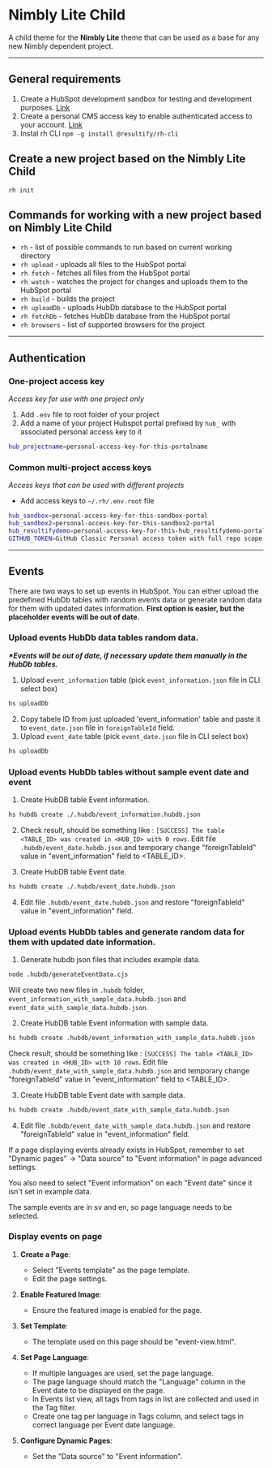 # Nimbly Lite Child
A child theme for the **Nimbly Lite** theme that can be used as a base for any new Nimbly dependent project.
***

## General requirements
1. Create a HubSpot development sandbox for testing and development purposes. [Link](https://app.hubspot.com/signup-hubspot/cms-developers)
2. Create a personal CMS access key to enable authenticated access to your account. [Link](https://app.hubspot.com/l/personal-access-key)
3. Instal rh CLI `npm -g install @resultify/rh-cli`

## Create a new project based on the Nimbly Lite Child
`rh init`

## Commands for working with a new project based on Nimbly Lite Child
- `rh` - list of possible commands to run based on current working directory
- `rh upload` - uploads all files to the HubSpot portal
- `rh fetch` - fetches all files from the HubSpot portal
- `rh watch` - watches the project for changes and uploads them to the HubSpot portal
- `rh build` - builds the project
- `rh uploadDb` - uploads HubDb database to the HubSpot portal
- `rh fetchDb` - fetches HubDb database from the HubSpot portal
- `rh browsers` - list of supported browsers for the project

***

## Authentication

### One-project access key
*Access key for use with one project only*
1. Add `.env` file to root folder of your project
2. Add a name of your project Hubspot portal prefixed by `hub_` with associated personal access key to it
```bash
hub_projectname=personal-access-key-for-this-portalname
```
### Common multi-project access keys
*Access keys that can be used with different projects*
- Add access keys to `~/.rh/.env.root` file
```bash
hub_sandbox=personal-access-key-for-this-sandbox-portal
hub_sandbox2=personal-access-key-for-this-sandbox2-portal
hub_resultifydemo=personal-access-key-for-this-hub_resultifydemo-portal
GITHUB_TOKEN=GitHub Classic Personal access token with full repo scope is required
```
***

## Events

There are two ways to set up events in HubSpot. You can either upload the predefined HubDb tables with random events data or generate random data for them with updated dates information.
**First option is easier, but the placeholder events will be out of date.**

### Upload events HubDb data tables random data.
__*\*Events will be out of date, if necessary update them manually in the HubDb tables.*__

1. Upload `event_information` table (pick `event_information.json` file in CLI select box)
```bash
hs uploadDb
```
2. Copy tabele ID from just uploaded 'event_information' table and paste it to `event_date.json` file in `foreignTableId` field.
3. Upload `event_date` table (pick `event_date.json` file in CLI select box)
```bash
hs uploadDb
```

### Upload events HubDb tables without sample event date and event

1. Create HubDB table Event information.

```bash
hs hubdb create ./.hubdb/event_information.hubdb.json
```

2. Check result, should be something like : `[SUCCESS] The table <TABLE_ID> was created in <HUB_ID> with 0 rows`.
Edit file `.hubdb/event_date.hubdb.json` and temporary change "foreignTableId" value in "event_information" field to <TABLE_ID>.

3. Create HubDB table Event date.

```bash
hs hubdb create ./.hubdb/event_date.hubdb.json
```

4. Edit file `.hubdb/event_date.hubdb.json` and restore "foreignTableId" value in "event_information" field.


### Upload events HubDb tables and generate random data for them with updated date information.


1. Generate hubdb json files that includes example data.

```bash
node .hubdb/generateEventData.cjs
```

Will create two new files in `.hubdb` folder, `event_information_with_sample_data.hubdb.json` and `event_date_with_sample_data.hubdb.json`.

2. Create HubDB table Event information with sample data.

```bash
hs hubdb create .hubdb/event_information_with_sample_data.hubdb.json
```

Check result, should be something like : `[SUCCESS] The table <TABLE_ID> was created in <HUB_ID> with 10 rows`.
Edit file `.hubdb/event_date_with_sample_data.hubdb.json` and temporary change "foreignTableId" value in "event_information" field to <TABLE_ID>.

3. Create HubDB table Event date with sample data.

```bash
hs hubdb create .hubdb/event_date_with_sample_data.hubdb.json
```

4. Edit file `.hubdb/event_date_with_sample_data.hubdb.json` and restore "foreignTableId" value in "event_information" field.


If a page displaying events already exists in HubSpot, remember to set "Dynamic pages" -> "Data source" to "Event information" in page advanced settings.

You also need to select "Event information" on each "Event date" since it isn't set in example data.

The sample events are in sv and en, so page language needs to be selected.


### Display events on page

1. **Create a Page**:
   - Select "Events template" as the page template.
   - Edit the page settings.

2. **Enable Featured Image**:
   - Ensure the featured image is enabled for the page.

3. **Set Template**:
   - The template used on this page should be "event-view.html".

4. **Set Page Language**:
   - If multiple languages are used, set the page language.
   - The page language should match the "Language" column in the Event date to be displayed on the page.
   - In Events list view, all tags from tags in list are collected and used in the Tag filter.
   - Create one tag per language in Tags column, and select tags in correct language per Event date language.

5. **Configure Dynamic Pages**:
   - Set the "Data source" to "Event information".

